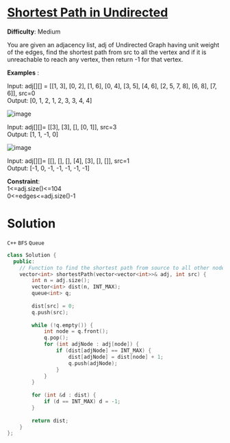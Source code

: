 # [Shortest Path in Undirected](https://www.geeksforgeeks.org/problems/shortest-path-in-undirected-graph-having-unit-distance/1?utm_source=youtube&utm_medium=collab_striver_ytdescription&utm_campaign=shortest-path-in-undirected-graph-having-unit-distance)  
**Difficulty**: Medium  

You are given an adjacency list, adj of Undirected Graph having unit weight of the edges, find the shortest path from src to all the vertex and if it is unreachable to reach any vertex, then return -1 for that vertex.  

**Examples** :  

Input: adj[][] = [[1, 3], [0, 2], [1, 6], [0, 4], [3, 5], [4, 6], [2, 5, 7, 8], [6, 8], [7, 6]], src=0  
Output: [0, 1, 2, 1, 2, 3, 3, 4, 4]  

![image](https://github.com/user-attachments/assets/949ec743-6581-4cc6-9a05-40335294e2f1)  


Input: adj[][]= [[3], [3], [], [0, 1]], src=3  
Output: [1, 1, -1, 0]  

![image](https://github.com/user-attachments/assets/56378178-e485-4879-8ea9-b29a77c39408)  



Input: adj[][]= [[], [], [], [4], [3], [], []], src=1  
Output: [-1, 0, -1, -1, -1, -1, -1]  

**Constraint**:    
1<=adj.size()<=104  
0<=edges<=adj.size()-1  

# Solution  
  `C++` `BFS` `Queue`
```cpp
class Solution {
  public:
    // Function to find the shortest path from source to all other nodes
    vector<int> shortestPath(vector<vector<int>>& adj, int src) {
        int n = adj.size();
        vector<int> dist(n, INT_MAX);
        queue<int> q;
    
        dist[src] = 0;
        q.push(src);
    
        while (!q.empty()) {
            int node = q.front();
            q.pop();
            for (int adjNode : adj[node]) {
                if (dist[adjNode] == INT_MAX) {
                    dist[adjNode] = dist[node] + 1;
                    q.push(adjNode);
                }
            }
        }
        
        for (int &d : dist) {
            if (d == INT_MAX) d = -1;
        }
        
        return dist;
    }
};
```
